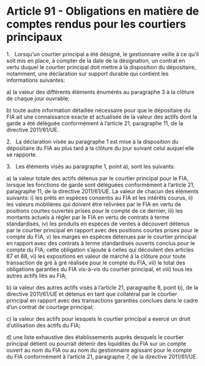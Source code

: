 # Article 91 - Obligations en matière de comptes rendus pour les courtiers principaux


1.   Lorsqu’un courtier principal a été désigné, le gestionnaire veille à ce qu’il soit mis en place, à compter de la date de la désignation, un contrat en vertu duquel le courtier principal doit mettre à la disposition du dépositaire, notamment, une déclaration sur support durable qui contient les informations suivantes:

a) la valeur des différents éléments énumérés au paragraphe 3 à la clôture de chaque jour ouvrable;

b) toute autre information détaillée nécessaire pour que le dépositaire du FIA ait une connaissance exacte et actualisée de la valeur des actifs dont la garde a été déléguée conformément à l’article 21, paragraphe 11, de la directive 2011/61/UE.

2.   La déclaration visée au paragraphe 1 est mise à la disposition du dépositaire du FIA au plus tard à la clôture du jour suivant celui auquel elle se rapporte.

3.   Les éléments visés au paragraphe 1, point a), sont les suivants:

a) la valeur totale des actifs détenus par le courtier principal pour le FIA, lorsque les fonctions de garde sont déléguées conformément à l’article 21, paragraphe 11, de la directive 2011/61/UE. La valeur de chacun des éléments suivants: i) les prêts en espèces consentis au FIA et les intérêts courus, ii) les valeurs mobilières qui doivent être relivrées par le FIA en vertu de positions courtes ouvertes prises pour le compte de ce dernier, iii) les montants actuels à régler par le FIA en vertu de contrats à terme standardisés, iv) les produits en espèces de ventes à découvert détenus par le courtier principal en rapport avec des positions courtes prises pour le compte du FIA, v) les marges en espèces détenues par le courtier principal en rapport avec des contrats à terme standardisés ouverts conclus pour le compte du FIA; cette obligation s’ajoute à celles qui découlent des articles 87 et 88, vi) les expositions en valeur de marché à la clôture pour toute transaction de gré à gré réalisée pour le compte du FIA, vii) le total des obligations garanties du FIA vis-à-vis du courtier principal, et viii) tous les autres actifs liés au FIA;

b) la valeur des autres actifs visés à l’article 21, paragraphe 8, point b), de la directive 2011/61/UE et détenus en tant que collatéral par le courtier principal en rapport avec des transactions garanties conclues dans le cadre d’un contrat de courtage principal;

c) la valeur des actifs pour lesquels le courtier principal a exercé un droit d’utilisation des actifs du FIA;

d) une liste exhaustive des établissements auprès desquels le courtier principal détient ou pourrait détenir des liquidités du FIA sur un compte ouvert au nom du FIA ou au nom du gestionnaire agissant pour le compte du FIA conformément à l’article 21, paragraphe 7, de la directive 2011/61/UE.
